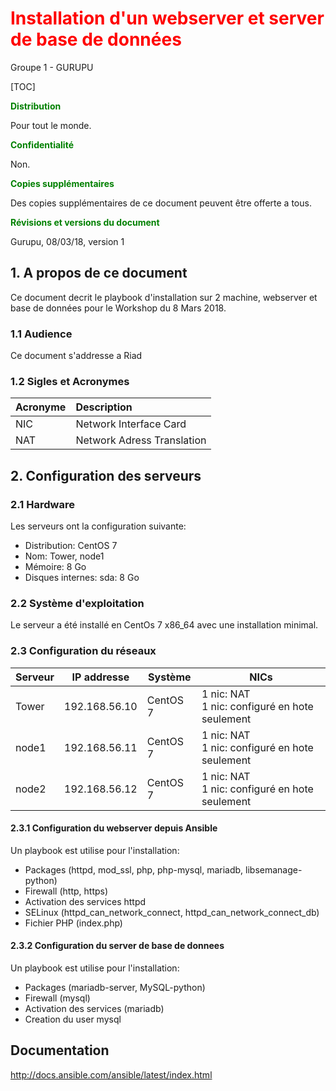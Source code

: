 # <span style='color:red'>Installation d'un webserver et server de base de données</span>

Groupe 1 - GURUPU

[TOC]

<b style='color:green'>Distribution</b>

Pour tout le monde.

<b style='color:green'>Confidentialité</b>

Non.

<b style='color:green'>Copies supplémentaires</b>

Des copies supplémentaires de ce document peuvent être offerte a tous.

<b style='color:green'>Révisions et versions du document</b>

Gurupu, 08/03/18, version 1



## 1. A propos de ce document

Ce document decrit le playbook d'installation sur 2 machine, webserver et base de données pour le Workshop du 8 Mars 2018.

### 1.1 Audience

Ce document s'addresse a Riad

### 1.2 Sigles et Acronymes

| Acronyme | Description                |
| :------- | :------------------------- |
| NIC      | Network Interface Card     |
| NAT      | Network Adress Translation |

## 2. Configuration des serveurs

### 2.1 Hardware

Les serveurs ont la configuration suivante:

- Distribution: CentOS 7
- Nom: Tower, node1
- Mémoire: 8 Go
- Disques internes: sda: 8 Go

###  2.2 Système d'exploitation

Le serveur a été installé en CentOs 7 x86_64 avec une installation minimal.



### 2.3 Configuration du réseaux

| Serveur | IP addresse   | Système  | NICs                                               |
| ------- | ------------- | -------- | -------------------------------------------------- |
| Tower   | 192.168.56.10 | CentOS 7 | 1 nic: NAT<br />1 nic: configuré en hote seulement |
| node1   | 192.168.56.11 | CentOS 7 | 1 nic: NAT<br />1 nic: configuré en hote seulement |
| node2   | 192.168.56.12 | CentOS 7 | 1 nic: NAT<br />1 nic: configuré en hote seulement |

#### 2.3.1 Configuration du webserver depuis Ansible

Un playbook est utilise pour l'installation:

- Packages (httpd, mod_ssl, php, php-mysql, mariadb, libsemanage-python)
- Firewall (http, https)
- Activation des services httpd
- SELinux (httpd_can_network_connect, httpd_can_network_connect_db)
- Fichier PHP (index.php)

#### 2.3.2 Configuration du server de base de donnees

Un playbook est utilise pour l'installation:

- Packages (mariadb-server, MySQL-python)
- Firewall (mysql)
- Activation des services (mariadb)
- Creation du user mysql 

## Documentation

http://docs.ansible.com/ansible/latest/index.html